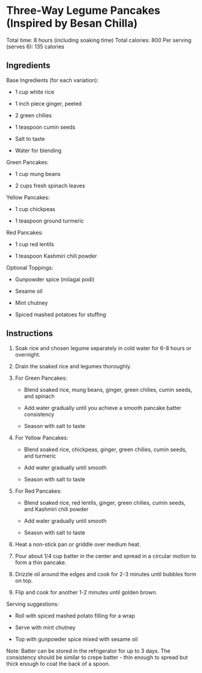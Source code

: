 # **Three-Way Legume Pancakes (Inspired by Besan Chilla)**

Total time: 8 hours (including soaking time) Total calories: 800 Per
serving (serves 6): 135 calories

## **Ingredients**

Base Ingredients (for each variation):

-   1 cup white rice

-   1 inch piece ginger, peeled

-   2 green chilies

-   1 teaspoon cumin seeds

-   Salt to taste

-   Water for blending

Green Pancakes:

-   1 cup mung beans

-   2 cups fresh spinach leaves

Yellow Pancakes:

-   1 cup chickpeas

-   1 teaspoon ground turmeric

Red Pancakes:

-   1 cup red lentils

-   1 teaspoon Kashmiri chili powder

Optional Toppings:

-   Gunpowder spice (milagai podi)

-   Sesame oil

-   Mint chutney

-   Spiced mashed potatoes for stuffing

## **Instructions**

1.  Soak rice and chosen legume separately in cold water for 6-8 hours
    or overnight.

2.  Drain the soaked rice and legumes thoroughly.

3.  For Green Pancakes:

    -   Blend soaked rice, mung beans, ginger, green chilies, cumin
        seeds, and spinach

    -   Add water gradually until you achieve a smooth pancake batter
        consistency

    -   Season with salt to taste

4.  For Yellow Pancakes:

    -   Blend soaked rice, chickpeas, ginger, green chilies, cumin
        seeds, and turmeric

    -   Add water gradually until smooth

    -   Season with salt to taste

5.  For Red Pancakes:

    -   Blend soaked rice, red lentils, ginger, green chilies, cumin
        seeds, and Kashmiri chili powder

    -   Add water gradually until smooth

    -   Season with salt to taste

6.  Heat a non-stick pan or griddle over medium heat.

7.  Pour about 1/4 cup batter in the center and spread in a circular
    motion to form a thin pancake.

8.  Drizzle oil around the edges and cook for 2-3 minutes until bubbles
    form on top.

9.  Flip and cook for another 1-2 minutes until golden brown.

Serving suggestions:

-   Roll with spiced mashed potato filling for a wrap

-   Serve with mint chutney

-   Top with gunpowder spice mixed with sesame oil

Note: Batter can be stored in the refrigerator for up to 3 days. The
consistency should be similar to crepe batter - thin enough to spread
but thick enough to coat the back of a spoon.
